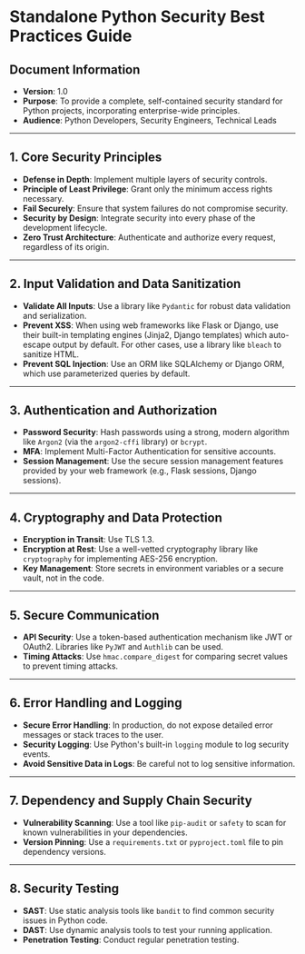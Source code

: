 # Standalone Python Security Best Practices Guide

## Document Information
- **Version**: 1.0
- **Purpose**: To provide a complete, self-contained security standard for Python projects, incorporating enterprise-wide principles.
- **Audience**: Python Developers, Security Engineers, Technical Leads

---

## 1. Core Security Principles

- **Defense in Depth**: Implement multiple layers of security controls.
- **Principle of Least Privilege**: Grant only the minimum access rights necessary.
- **Fail Securely**: Ensure that system failures do not compromise security.
- **Security by Design**: Integrate security into every phase of the development lifecycle.
- **Zero Trust Architecture**: Authenticate and authorize every request, regardless of its origin.

---

## 2. Input Validation and Data Sanitization

- **Validate All Inputs**: Use a library like `Pydantic` for robust data validation and serialization.
- **Prevent XSS**: When using web frameworks like Flask or Django, use their built-in templating engines (Jinja2, Django templates) which auto-escape output by default. For other cases, use a library like `bleach` to sanitize HTML.
- **Prevent SQL Injection**: Use an ORM like SQLAlchemy or Django ORM, which use parameterized queries by default.

---

## 3. Authentication and Authorization

- **Password Security**: Hash passwords using a strong, modern algorithm like `Argon2` (via the `argon2-cffi` library) or `bcrypt`.
- **MFA**: Implement Multi-Factor Authentication for sensitive accounts.
- **Session Management**: Use the secure session management features provided by your web framework (e.g., Flask sessions, Django sessions).

---

## 4. Cryptography and Data Protection

- **Encryption in Transit**: Use TLS 1.3.
- **Encryption at Rest**: Use a well-vetted cryptography library like `cryptography` for implementing AES-256 encryption.
- **Key Management**: Store secrets in environment variables or a secure vault, not in the code.

---

## 5. Secure Communication

- **API Security**: Use a token-based authentication mechanism like JWT or OAuth2. Libraries like `PyJWT` and `Authlib` can be used.
- **Timing Attacks**: Use `hmac.compare_digest` for comparing secret values to prevent timing attacks.

---

## 6. Error Handling and Logging

- **Secure Error Handling**: In production, do not expose detailed error messages or stack traces to the user.
- **Security Logging**: Use Python's built-in `logging` module to log security events.
- **Avoid Sensitive Data in Logs**: Be careful not to log sensitive information.

---

## 7. Dependency and Supply Chain Security

- **Vulnerability Scanning**: Use a tool like `pip-audit` or `safety` to scan for known vulnerabilities in your dependencies.
- **Version Pinning**: Use a `requirements.txt` or `pyproject.toml` file to pin dependency versions.

---

## 8. Security Testing

- **SAST**: Use static analysis tools like `bandit` to find common security issues in Python code.
- **DAST**: Use dynamic analysis tools to test your running application.
- **Penetration Testing**: Conduct regular penetration testing.
